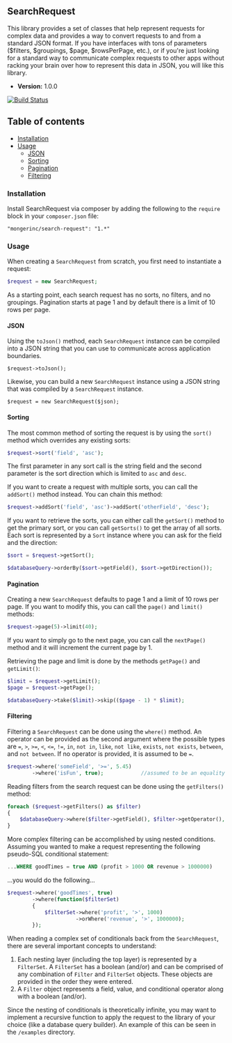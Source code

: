 ## SearchRequest

This library provides a set of classes that help represent requests for complex data and provides a way to convert requests to and from a standard JSON format. If you have interfaces with tons of parameters ($filters, $groupings, $page, $rowsPerPage, etc.), or if you're just looking for a standard way to communicate complex requests to other apps without racking your brain over how to represent this data in JSON, you will like this library.

- **Version:** 1.0.0

[![Build Status](https://travis-ci.org/mongerinc/search-request.png?branch=master)](https://travis-ci.org/mongerinc/search-request)

Table of contents
-----------------
* [Installation](#installation)
* [Usage](#usage)
  * [JSON](#json)
  * [Sorting](#sorting)
  * [Pagination](#pagination)
  * [Filtering](#filtering)

### Installation

Install SearchRequest via composer by adding the following to the `require` block in your `composer.json` file:

```
"mongerinc/search-request": "1.*"
```

### Usage

When creating a `SearchRequest` from scratch, you first need to instantiate a request:

```php
$request = new SearchRequest;
```

As a starting point, each search request has no sorts, no filters, and no groupings. Pagination starts at page 1 and by default there is a limit of 10 rows per page.

#### JSON

Using the `toJson()` method, each `SearchRequest` instance can be compiled into a JSON string that you can use to communicate across application boundaries.

```
$request->toJson();
```

Likewise, you can build a new `SearchRequest` instance using a JSON string that was compiled by a `SearchRequest` instance.

```
$request = new SearchRequest($json);
```

#### Sorting

The most common method of sorting the request is by using the `sort()` method which overrides any existing sorts:

```php
$request->sort('field', 'asc');
```

The first parameter in any sort call is the string field and the second parameter is the sort direction which is limited to `asc` and `desc`.

If you want to create a request with multiple sorts, you can call the `addSort()` method instead. You can chain this method:

```php
$request->addSort('field', 'asc')->addSort('otherField', 'desc');
```

If you want to retrieve the sorts, you can either call the `getSort()` method to get the primary sort, or you can call `getSorts()` to get the array of all sorts. Each sort is represented by a `Sort` instance where you can ask for the field and the direction:

```php
$sort = $request->getSort();

$databaseQuery->orderBy($sort->getField(), $sort->getDirection());
```

#### Pagination

Creating a new `SearchRequest` defaults to page 1 and a limit of 10 rows per page. If you want to modify this, you can call the `page()` and `limit()` methods:

```php
$request->page(5)->limit(40);
```

If you want to simply go to the next page, you can call the `nextPage()` method and it will increment the current page by 1.

Retrieving the page and limit is done by the methods `getPage()` and `getLimit()`:

```php
$limit = $request->getLimit();
$page = $request->getPage();

$databaseQuery->take($limit)->skip(($page - 1) * $limit);
```

#### Filtering

Filtering a `SearchRequest` can be done using the `where()` method. An operator can be provided as the second argument where the possible types are `=`, `>`, `>=`, `<`, `<=`, `!=`, `in`, `not in`, `like`, `not like`, `exists`, `not exists`, `between`, and `not between`. If no operator is provided, it is assumed to be `=`.

```php
$request->where('someField', '>=', 5.45)
        ->where('isFun', true);            //assumed to be an equality
```

Reading filters from the search request can be done using the `getFilters()` method:

```php
foreach ($request->getFilters() as $filter)
{
	$databaseQuery->where($filter->getField(), $filter->getOperator(), $filter->getValue());
}
```

More complex filtering can be accomplished by using nested conditions. Assuming you wanted to make a request representing the following pseudo-SQL conditional statement:

```sql
...WHERE goodTimes = true AND (profit > 1000 OR revenue > 1000000)
```

...you would do the following...

```php
$request->where('goodTimes', true)
        ->where(function($filterSet)
        {
            $filterSet->where('profit', '>', 1000)
                      ->orWhere('revenue', '>', 1000000);
        });
```

When reading a complex set of conditionals back from the `SearchRequest`, there are several important concepts to understand:

1. Each nesting layer (including the top layer) is represented by a `FilterSet`. A `FilterSet` has a boolean (and/or) and can be comprised of any combination of `Filter` and `FilterSet` objects. These objects are provided in the order they were entered.
2. A `Filter` object represents a field, value, and conditional operator along with a boolean (and/or).

Since the nesting of conditionals is theoretically infinite, you may want to implement a recursive function to apply the request to the library of your choice (like a database query builder). An example of this can be seen in the `/examples` directory.